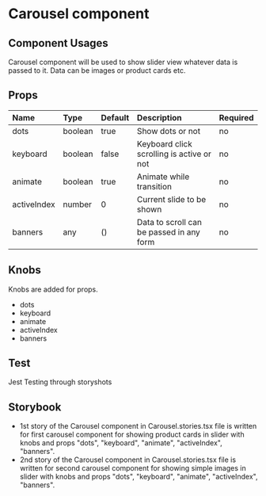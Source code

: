 # Carousel component

## Component Usages

 Carousel component will be used to show slider view whatever data is passed to it. Data can be images or product cards etc.

## Props

| Name | Type | Default | Description | Required
|:---|:-----|:--------|:------------|-----------
| dots | boolean | true | Show dots or not  | no |
| keyboard | boolean | false | Keyboard click scrolling is active or not | no |
| animate | boolean | true | Animate while transition | no |
| activeIndex | number | 0 | Current slide to be shown | no |
| banners | any | () | Data to scroll can be passed in any form | no |


## Knobs

Knobs are added for props.

- dots
- keyboard
- animate
- activeIndex
- banners

## Test

Jest Testing through storyshots

## Storybook

- 1st story of the Carousel component in Carousel.stories.tsx file is written for first carousel component for showing product cards in slider with knobs and props "dots", "keyboard", "animate", "activeIndex", "banners".
- 2nd story of the Carousel component in Carousel.stories.tsx file is written for second carousel component for showing simple images in slider with knobs and props "dots", "keyboard", "animate", "activeIndex", "banners".